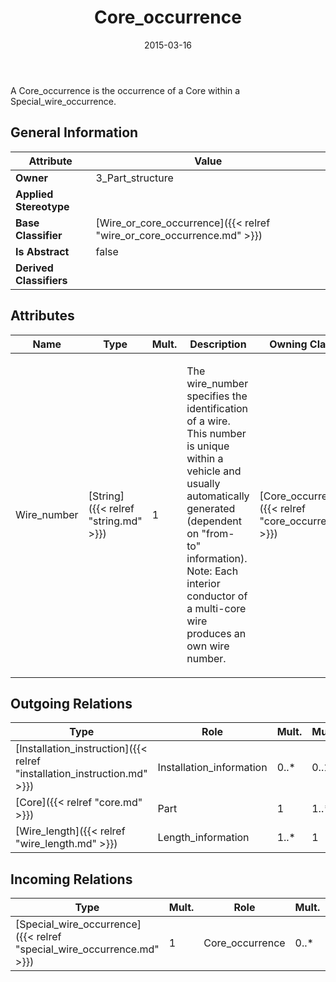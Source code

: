 ﻿---
title: Core_occurrence
toc: false
type: specs
date: "2015-03-16"
draft: false
specification: KBL
version: 2.4
documentType: "Recommendation"
elementType: Class
classes:
  - Core_occurrence
menu_name: kbl-2.4
---
<p>A Core_occurrence is the occurrence of a Core within a Special_wire_occurrence.</p>

## General Information

| Attribute               | Value |
|-------------------------|-------|
| **Owner**               | 3_Part_structure |
| **Applied Stereotype**  |   |
| **Base Classifier**     | [Wire_or_core_occurrence]({{< relref "wire_or_core_occurrence.md" >}})<br/>  |
| **Is Abstract**         | false |
| **Derived Classifiers** |   |

## Attributes
|  Name  |  Type  |  Mult.  |  Description  |  Owning Classifier  |
|--------|--------|---------|---------------|--------------|
|Wire_number | [String]({{< relref "string.md" >}}) | 1 | <p>The wire_number specifies the identification of a wire. This number is unique within a vehicle and usually automatically generated (dependent on "from- to" information).  Note: Each interior conductor of a multi-core wire produces an  own wire number.</p> | [Core_occurrence]({{< relref "core_occurrence.md" >}}) |

## Outgoing Relations
|    Type  |   Role   |   Mult.   |   Mult.   |   Description   |
|----------|----------|-----------|-----------|-----------------|
| [Installation_instruction]({{< relref "installation_instruction.md" >}}) | Installation_information | 0..* | 0..1 |  |
| [Core]({{< relref "core.md" >}}) | Part | 1 | 1..* |  |
| [Wire_length]({{< relref "wire_length.md" >}}) | Length_information | 1..* | 1 |  |
##  Incoming Relations
|    Type  |   Mult.  |   Role    |   Mult.   |   Description  |
|----------|----------|-----------|-----------|----------------|
| [Special_wire_occurrence]({{< relref "special_wire_occurrence.md" >}}) | 1 | Core_occurrence | 0..* |  |
